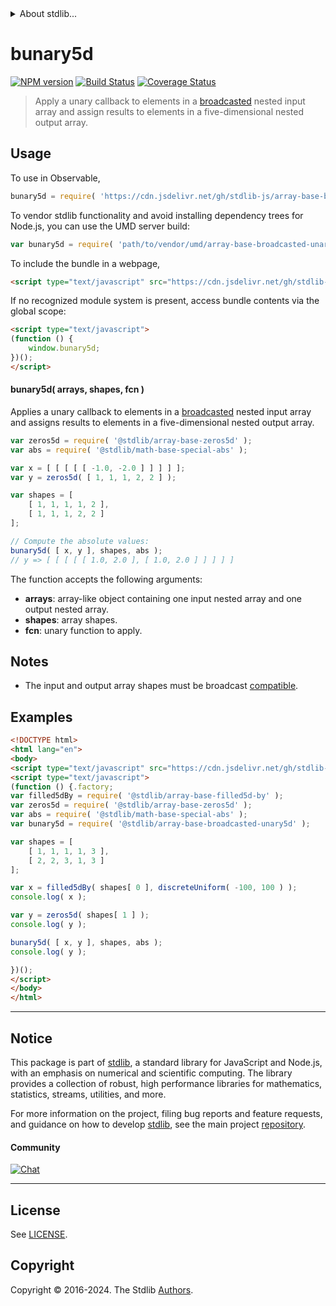 <!--

@license Apache-2.0

Copyright (c) 2023 The Stdlib Authors.

Licensed under the Apache License, Version 2.0 (the "License");
you may not use this file except in compliance with the License.
You may obtain a copy of the License at

   http://www.apache.org/licenses/LICENSE-2.0

Unless required by applicable law or agreed to in writing, software
distributed under the License is distributed on an "AS IS" BASIS,
WITHOUT WARRANTIES OR CONDITIONS OF ANY KIND, either express or implied.
See the License for the specific language governing permissions and
limitations under the License.

-->


<details>
  <summary>
    About stdlib...
  </summary>
  <p>We believe in a future in which the web is a preferred environment for numerical computation. To help realize this future, we've built stdlib. stdlib is a standard library, with an emphasis on numerical and scientific computation, written in JavaScript (and C) for execution in browsers and in Node.js.</p>
  <p>The library is fully decomposable, being architected in such a way that you can swap out and mix and match APIs and functionality to cater to your exact preferences and use cases.</p>
  <p>When you use stdlib, you can be absolutely certain that you are using the most thorough, rigorous, well-written, studied, documented, tested, measured, and high-quality code out there.</p>
  <p>To join us in bringing numerical computing to the web, get started by checking us out on <a href="https://github.com/stdlib-js/stdlib">GitHub</a>, and please consider <a href="https://opencollective.com/stdlib">financially supporting stdlib</a>. We greatly appreciate your continued support!</p>
</details>

# bunary5d

[![NPM version][npm-image]][npm-url] [![Build Status][test-image]][test-url] [![Coverage Status][coverage-image]][coverage-url] <!-- [![dependencies][dependencies-image]][dependencies-url] -->

> Apply a unary callback to elements in a [broadcasted][@stdlib/array/base/broadcast-array] nested input array and assign results to elements in a five-dimensional nested output array.

<section class="intro">

</section>

<!-- /.intro -->



<section class="usage">

## Usage

To use in Observable,

```javascript
bunary5d = require( 'https://cdn.jsdelivr.net/gh/stdlib-js/array-base-broadcasted-unary5d@umd/browser.js' )
```

To vendor stdlib functionality and avoid installing dependency trees for Node.js, you can use the UMD server build:

```javascript
var bunary5d = require( 'path/to/vendor/umd/array-base-broadcasted-unary5d/index.js' )
```

To include the bundle in a webpage,

```html
<script type="text/javascript" src="https://cdn.jsdelivr.net/gh/stdlib-js/array-base-broadcasted-unary5d@umd/browser.js"></script>
```

If no recognized module system is present, access bundle contents via the global scope:

```html
<script type="text/javascript">
(function () {
    window.bunary5d;
})();
</script>
```

#### bunary5d( arrays, shapes, fcn )

Applies a unary callback to elements in a [broadcasted][@stdlib/array/base/broadcast-array] nested input array and assigns results to elements in a five-dimensional nested output array.

```javascript
var zeros5d = require( '@stdlib/array-base-zeros5d' );
var abs = require( '@stdlib/math-base-special-abs' );

var x = [ [ [ [ [ -1.0, -2.0 ] ] ] ] ];
var y = zeros5d( [ 1, 1, 1, 2, 2 ] );

var shapes = [
    [ 1, 1, 1, 1, 2 ],
    [ 1, 1, 1, 2, 2 ]
];

// Compute the absolute values:
bunary5d( [ x, y ], shapes, abs );
// y => [ [ [ [ [ 1.0, 2.0 ], [ 1.0, 2.0 ] ] ] ] ]
```

The function accepts the following arguments:

-   **arrays**: array-like object containing one input nested array and one output nested array.
-   **shapes**: array shapes.
-   **fcn**: unary function to apply.

</section>

<!-- /.usage -->

<section class="notes">

## Notes

-   The input and output array shapes must be broadcast [compatible][@stdlib/ndarray/base/broadcast-shapes].

</section>

<!-- /.notes -->

<section class="examples">

## Examples

<!-- eslint no-undef: "error" -->

```html
<!DOCTYPE html>
<html lang="en">
<body>
<script type="text/javascript" src="https://cdn.jsdelivr.net/gh/stdlib-js/random-base-discrete-uniform@umd/browser.js"></script>
<script type="text/javascript">
(function () {.factory;
var filled5dBy = require( '@stdlib/array-base-filled5d-by' );
var zeros5d = require( '@stdlib/array-base-zeros5d' );
var abs = require( '@stdlib/math-base-special-abs' );
var bunary5d = require( '@stdlib/array-base-broadcasted-unary5d' );

var shapes = [
    [ 1, 1, 1, 1, 3 ],
    [ 2, 2, 3, 1, 3 ]
];

var x = filled5dBy( shapes[ 0 ], discreteUniform( -100, 100 ) );
console.log( x );

var y = zeros5d( shapes[ 1 ] );
console.log( y );

bunary5d( [ x, y ], shapes, abs );
console.log( y );

})();
</script>
</body>
</html>
```

</section>

<!-- /.examples -->

<!-- Section for related `stdlib` packages. Do not manually edit this section, as it is automatically populated. -->

<section class="related">

</section>

<!-- /.related -->

<!-- Section for all links. Make sure to keep an empty line after the `section` element and another before the `/section` close. -->


<section class="main-repo" >

* * *

## Notice

This package is part of [stdlib][stdlib], a standard library for JavaScript and Node.js, with an emphasis on numerical and scientific computing. The library provides a collection of robust, high performance libraries for mathematics, statistics, streams, utilities, and more.

For more information on the project, filing bug reports and feature requests, and guidance on how to develop [stdlib][stdlib], see the main project [repository][stdlib].

#### Community

[![Chat][chat-image]][chat-url]

---

## License

See [LICENSE][stdlib-license].


## Copyright

Copyright &copy; 2016-2024. The Stdlib [Authors][stdlib-authors].

</section>

<!-- /.stdlib -->

<!-- Section for all links. Make sure to keep an empty line after the `section` element and another before the `/section` close. -->

<section class="links">

[npm-image]: http://img.shields.io/npm/v/@stdlib/array-base-broadcasted-unary5d.svg
[npm-url]: https://npmjs.org/package/@stdlib/array-base-broadcasted-unary5d

[test-image]: https://github.com/stdlib-js/array-base-broadcasted-unary5d/actions/workflows/test.yml/badge.svg?branch=v0.2.1
[test-url]: https://github.com/stdlib-js/array-base-broadcasted-unary5d/actions/workflows/test.yml?query=branch:v0.2.1

[coverage-image]: https://img.shields.io/codecov/c/github/stdlib-js/array-base-broadcasted-unary5d/main.svg
[coverage-url]: https://codecov.io/github/stdlib-js/array-base-broadcasted-unary5d?branch=main

<!--

[dependencies-image]: https://img.shields.io/david/stdlib-js/array-base-broadcasted-unary5d.svg
[dependencies-url]: https://david-dm.org/stdlib-js/array-base-broadcasted-unary5d/main

-->

[chat-image]: https://img.shields.io/gitter/room/stdlib-js/stdlib.svg
[chat-url]: https://app.gitter.im/#/room/#stdlib-js_stdlib:gitter.im

[stdlib]: https://github.com/stdlib-js/stdlib

[stdlib-authors]: https://github.com/stdlib-js/stdlib/graphs/contributors

[umd]: https://github.com/umdjs/umd
[es-module]: https://developer.mozilla.org/en-US/docs/Web/JavaScript/Guide/Modules

[deno-url]: https://github.com/stdlib-js/array-base-broadcasted-unary5d/tree/deno
[deno-readme]: https://github.com/stdlib-js/array-base-broadcasted-unary5d/blob/deno/README.md
[umd-url]: https://github.com/stdlib-js/array-base-broadcasted-unary5d/tree/umd
[umd-readme]: https://github.com/stdlib-js/array-base-broadcasted-unary5d/blob/umd/README.md
[esm-url]: https://github.com/stdlib-js/array-base-broadcasted-unary5d/tree/esm
[esm-readme]: https://github.com/stdlib-js/array-base-broadcasted-unary5d/blob/esm/README.md
[branches-url]: https://github.com/stdlib-js/array-base-broadcasted-unary5d/blob/main/branches.md

[stdlib-license]: https://raw.githubusercontent.com/stdlib-js/array-base-broadcasted-unary5d/main/LICENSE

[@stdlib/array/base/broadcast-array]: https://github.com/stdlib-js/array-base-broadcast-array/tree/umd

[@stdlib/ndarray/base/broadcast-shapes]: https://github.com/stdlib-js/ndarray-base-broadcast-shapes/tree/umd

</section>

<!-- /.links -->
